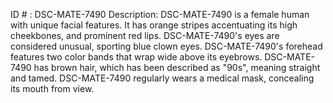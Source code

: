 ID # : DSC-MATE-7490
Description: DSC-MATE-7490 is a female human with unique facial features. It has orange stripes accentuating its high cheekbones, and prominent red lips. DSC-MATE-7490's eyes are considered unusual, sporting blue clown eyes. DSC-MATE-7490's forehead features two color bands that wrap wide above its eyebrows. DSC-MATE-7490 has brown hair, which has been described as "90s", meaning straight and tamed. DSC-MATE-7490 regularly wears a medical mask, concealing its mouth from view. 